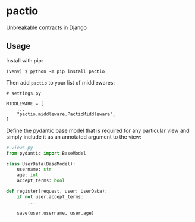 # pactio
Unbreakable contracts in Django

## Usage

Install with pip:

```
(venv) $ python -m pip install pactio
```

Then add `pactio` to your list of middlewares:

```
# settings.py

MIDDLEWARE = [
    ...
    "pactio.middleware.PactioMiddleware",
]
```

Define the pydantic base model that is required for any particular view and simply include it
as an annotated argument to the view:

```python
# views.py
from pydantic import BaseModel

class UserData(BaseModel):
    username: str
    age: int
    accept_terms: bool

def register(request, user: UserData):
    if not user.accept_terms:
        ...

    save(user.username, user.age)
```
